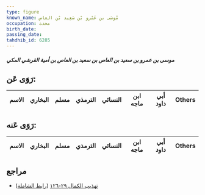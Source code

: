 ```yaml
---
type: figure
known_name: مُوسَى بن عَمْرو بْن سَعِيد بْن العاص
occupation: محدث
birth_date:
passing_date:
tahdhib_id: 6285
---
```

##### موسى بن عمرو بن سعيد بن العاص بن سعيد بن العاص بن أمية القرشي المكي

## رَوَى عَن:
| الاسم | البخاري | مسلم | الترمذي | النسائي | ابن ماجه | أبي داود | Others |
| ----- | ------- | ---- | ------- | ------- | -------- | -------- | ------ |
## رَوَى عَنه:
| الاسم | البخاري | مسلم | الترمذي | النسائي | ابن ماجه | أبي داود | Others |
| ----- | ------- | ---- | ------- | ------- | -------- | -------- | ------ |
## مراجع
- [تهذيب الكمال ٢٩-١٢٦](obsidian://open?vault=Tahdhib-al-Kamal&file=Figures/٦٢٨٥-موسى%20بن%20عمرو%20بن%20سعيد%20بن%20العاص%20بن%20سعيد%20بن%20العاص%20بن%20أمية%20القرشي%20المكي) ([رابط الشاملة](https://shamela.ws/book/3722/15697))